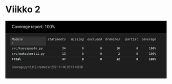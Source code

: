 # Viikko 2

![unicafe test coverage](https://github.com/tuukkalai/ot-harjoitustyo/blob/main/laskarit/viikko2/unicafe_coverage_report.png?raw=true)

